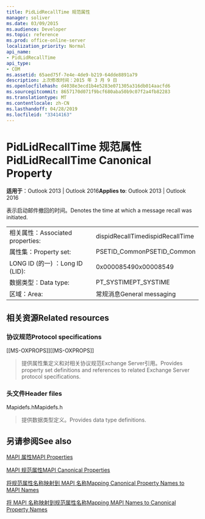 ```yaml
---
title: PidLidRecallTime 规范属性
manager: soliver
ms.date: 03/09/2015
ms.audience: Developer
ms.topic: reference
ms.prod: office-online-server
localization_priority: Normal
api_name:
- PidLidRecallTime
api_type:
- COM
ms.assetid: 65aed75f-7e4e-4de9-b219-64dde8891a79
description: 上次修改时间：2015 年 3 月 9 日
ms.openlocfilehash: d4038e3ecd1b4e5283e071305a316db014aacfd6
ms.sourcegitcommit: 8657170d071f9bcf680aba50b9c07f2a4fb82283
ms.translationtype: MT
ms.contentlocale: zh-CN
ms.lasthandoff: 04/28/2019
ms.locfileid: "33414163"
---
```

# <a name="pidlidrecalltime-canonical-property"></a><span data-ttu-id="41ba6-103">PidLidRecallTime 规范属性</span><span class="sxs-lookup"><span data-stu-id="41ba6-103">PidLidRecallTime Canonical Property</span></span>

  
  
<span data-ttu-id="41ba6-104">**适用于**：Outlook 2013 | Outlook 2016</span><span class="sxs-lookup"><span data-stu-id="41ba6-104">**Applies to**: Outlook 2013 | Outlook 2016</span></span> 
  
<span data-ttu-id="41ba6-105">表示启动邮件撤回的时间。</span><span class="sxs-lookup"><span data-stu-id="41ba6-105">Denotes the time at which a message recall was initiated.</span></span>
  
|||
|:-----|:-----|
|<span data-ttu-id="41ba6-106">相关属性：</span><span class="sxs-lookup"><span data-stu-id="41ba6-106">Associated properties:</span></span>  <br/> |<span data-ttu-id="41ba6-107">dispidRecallTime</span><span class="sxs-lookup"><span data-stu-id="41ba6-107">dispidRecallTime</span></span>  <br/> |
|<span data-ttu-id="41ba6-108">属性集：</span><span class="sxs-lookup"><span data-stu-id="41ba6-108">Property set:</span></span>  <br/> |<span data-ttu-id="41ba6-109">PSETID_Common</span><span class="sxs-lookup"><span data-stu-id="41ba6-109">PSETID_Common</span></span>  <br/> |
|<span data-ttu-id="41ba6-110">LONG ID (的一) ：</span><span class="sxs-lookup"><span data-stu-id="41ba6-110">Long ID (LID):</span></span>  <br/> |<span data-ttu-id="41ba6-111">0x00008549</span><span class="sxs-lookup"><span data-stu-id="41ba6-111">0x00008549</span></span>  <br/> |
|<span data-ttu-id="41ba6-112">数据类型：</span><span class="sxs-lookup"><span data-stu-id="41ba6-112">Data type:</span></span>  <br/> |<span data-ttu-id="41ba6-113">PT_SYSTIME</span><span class="sxs-lookup"><span data-stu-id="41ba6-113">PT_SYSTIME</span></span>  <br/> |
|<span data-ttu-id="41ba6-114">区域：</span><span class="sxs-lookup"><span data-stu-id="41ba6-114">Area:</span></span>  <br/> |<span data-ttu-id="41ba6-115">常规消息</span><span class="sxs-lookup"><span data-stu-id="41ba6-115">General messaging</span></span>  <br/> |
   
## <a name="related-resources"></a><span data-ttu-id="41ba6-116">相关资源</span><span class="sxs-lookup"><span data-stu-id="41ba6-116">Related resources</span></span>

### <a name="protocol-specifications"></a><span data-ttu-id="41ba6-117">协议规范</span><span class="sxs-lookup"><span data-stu-id="41ba6-117">Protocol specifications</span></span>

<span data-ttu-id="41ba6-118">[[MS-OXPROPS]]</span><span class="sxs-lookup"><span data-stu-id="41ba6-118">[[MS-OXPROPS]]</span></span> 
  
> <span data-ttu-id="41ba6-119">提供属性集定义和对相关协议规范Exchange Server引用。</span><span class="sxs-lookup"><span data-stu-id="41ba6-119">Provides property set definitions and references to related Exchange Server protocol specifications.</span></span>
    
### <a name="header-files"></a><span data-ttu-id="41ba6-120">头文件</span><span class="sxs-lookup"><span data-stu-id="41ba6-120">Header files</span></span>

<span data-ttu-id="41ba6-121">Mapidefs.h</span><span class="sxs-lookup"><span data-stu-id="41ba6-121">Mapidefs.h</span></span>
  
> <span data-ttu-id="41ba6-122">提供数据类型定义。</span><span class="sxs-lookup"><span data-stu-id="41ba6-122">Provides data type definitions.</span></span>
    
## <a name="see-also"></a><span data-ttu-id="41ba6-123">另请参阅</span><span class="sxs-lookup"><span data-stu-id="41ba6-123">See also</span></span>



[<span data-ttu-id="41ba6-124">MAPI 属性</span><span class="sxs-lookup"><span data-stu-id="41ba6-124">MAPI Properties</span></span>](mapi-properties.md)
  
[<span data-ttu-id="41ba6-125">MAPI 规范属性</span><span class="sxs-lookup"><span data-stu-id="41ba6-125">MAPI Canonical Properties</span></span>](mapi-canonical-properties.md)
  
[<span data-ttu-id="41ba6-126">将规范属性名称映射到 MAPI 名称</span><span class="sxs-lookup"><span data-stu-id="41ba6-126">Mapping Canonical Property Names to MAPI Names</span></span>](mapping-canonical-property-names-to-mapi-names.md)
  
[<span data-ttu-id="41ba6-127">将 MAPI 名称映射到规范属性名称</span><span class="sxs-lookup"><span data-stu-id="41ba6-127">Mapping MAPI Names to Canonical Property Names</span></span>](mapping-mapi-names-to-canonical-property-names.md)

